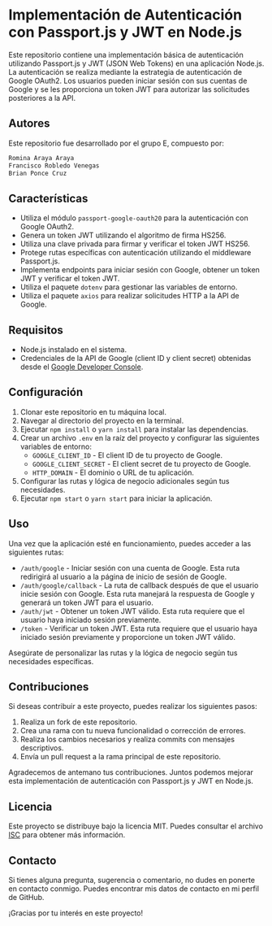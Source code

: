 # Implementación de Autenticación con Passport.js y JWT en Node.js

Este repositorio contiene una implementación básica de autenticación utilizando Passport.js y JWT (JSON Web Tokens) en una aplicación Node.js. La autenticación se realiza mediante la estrategia de autenticación de Google OAuth2. Los usuarios pueden iniciar sesión con sus cuentas de Google y se les proporciona un token JWT para autorizar las solicitudes posteriores a la API.

## Autores

Este repositorio fue desarrollado por el grupo E, compuesto por:

```bash
Romina Araya Araya
Francisco Robledo Venegas
Brian Ponce Cruz
```

## Características

- Utiliza el módulo `passport-google-oauth20` para la autenticación con Google OAuth2.
- Genera un token JWT utilizando el algoritmo de firma HS256.
- Utiliza una clave privada  para firmar y verificar el token JWT HS256.
- Protege rutas específicas con autenticación utilizando el middleware Passport.js.
- Implementa endpoints para iniciar sesión con Google, obtener un token JWT y verificar el token JWT.
- Utiliza el paquete `dotenv` para gestionar las variables de entorno.
- Utiliza el paquete `axios` para realizar solicitudes HTTP a la API de Google.

## Requisitos

- Node.js instalado en el sistema.
- Credenciales de la API de Google (client ID y client secret) obtenidas desde el [Google Developer Console](https://console.developers.google.com/).

## Configuración

1. Clonar este repositorio en tu máquina local.
2. Navegar al directorio del proyecto en la terminal.
3. Ejecutar `npm install` o `yarn install` para instalar las dependencias.
4. Crear un archivo `.env` en la raíz del proyecto y configurar las siguientes variables de entorno:
   - `GOOGLE_CLIENT_ID` - El client ID de tu proyecto de Google.
   - `GOOGLE_CLIENT_SECRET` - El client secret de tu proyecto de Google.
   - `HTTP_DOMAIN` - El dominio o URL de tu aplicación.
5. Configurar las rutas y lógica de negocio adicionales según tus necesidades.
6. Ejecutar `npm start` o `yarn start` para iniciar la aplicación.

## Uso

Una vez que la aplicación esté en funcionamiento, puedes acceder a las siguientes rutas:

- `/auth/google` - Iniciar sesión con una cuenta de Google. Esta ruta redirigirá al usuario a la página de inicio de sesión de Google.
- `/auth/google/callback` - La ruta de callback después de que el usuario inicie sesión con Google. Esta ruta manejará la respuesta de Google y generará un token JWT para el usuario.
- `/auth/jwt` - Obtener un token JWT válido. Esta ruta requiere que el usuario haya iniciado sesión previamente.
- `/token` - Verificar un token JWT. Esta ruta requiere que el usuario haya iniciado sesión previamente y proporcione un token JWT válido.

Asegúrate de personalizar las rutas y la lógica de negocio según tus necesidades específicas.

## Contribuciones

Si deseas contribuir a este proyecto, puedes realizar los siguientes pasos:

1. Realiza un fork de este repositorio.
2. Crea una rama con tu nueva funcionalidad o corrección de errores.
3. Realiza los cambios necesarios y realiza commits con mensajes descriptivos.
4. Envía un pull request a la rama principal de este repositorio.

Agradecemos de antemano tus contribuciones. Juntos podemos mejorar esta implementación de autenticación con Passport.js y JWT en Node.js.

## Licencia

Este proyecto se distribuye bajo la licencia MIT. Puedes consultar el archivo [ISC](https://en.wikipedia.org/wiki/ISC_license) para obtener más información.

## Contacto

Si tienes alguna pregunta, sugerencia o comentario, no dudes en ponerte en contacto conmigo. Puedes encontrar mis datos de contacto en mi perfil de GitHub.

¡Gracias por tu interés en este proyecto!
